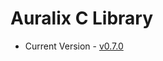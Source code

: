 # Auralix C Library
- Current Version - [v0.7.0](https://github.com/auralix/alx-202-af-10-1-auralix-c-lib/tree/v0.7.0)

